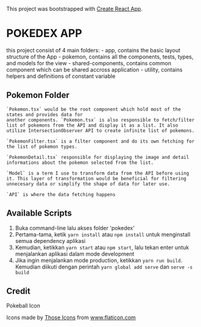 This project was bootstrapped with [Create React App](https://github.com/facebook/create-react-app).

# POKEDEX APP
this project consist of 4 main folders:
    - app, contains the basic layout structure of the App
    - pokemon, contains all the components, tests, types, and models for the view
    - shared-components, contains common component which can be shared accross application
    - utility, contains helpers and definitions of constant variable

## Pokemon Folder
    `Pokemon.tsx` would be the root component which hold most of the states and provides data for
    another components. `Pokemon.tsx` is also responsible to fetch/filter list of pokemons from the API and display it as a list. It also utilize IntersectionObserver API to create infinite list of pokemons.

    `PokemonFilter.tsx` is a filter component and do its own fetching for the list of pokemon types.

    `PokemonDetail.tsx` responsible for displaying the image and detail informations about the pokemon selected from the list.

    `Model` is a term I use to transform data from the API before using it. This layer of transformation would be beneficial for filtering unnecesary data or simplify the shape of data for later use.

    `API` is where the data fetching happens

## Available Scripts

1. Buka command-line lalu akses folder 'pokedex'
2. Pertama-tama, ketik `yarn install` atau `npm install` untuk menginstall semua dependency aplikasi
3. Kemudian, ketikkan `yarn start` atau `npm start`, lalu tekan enter untuk menjalankan aplikasi dalam mode development
4. Jika ingin menjalankan mode production, ketikkan `yarn run build`. Kemudian diikuti dengan perintah `yarn global add serve` dan `serve -s build`


## Credit
Pokeball Icon
<div>Icons made by <a href="https://www.flaticon.com/authors/those-icons" title="Those Icons">Those Icons</a> from <a href="https://www.flaticon.com/" title="Flaticon">www.flaticon.com</a></div>